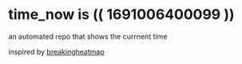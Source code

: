 # time_now is (( 1691006400099 ))

an automated repo that shows the currnent time

inspired by [breakingheatmap](https://github.com/breakingheatmap/breakingheatmap)